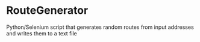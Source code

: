 # RouteGenerator
Python/Selenium script that generates random routes from input addresses and writes them to a text file
